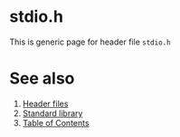# stdio.h
This is generic page for header file `stdio.h`
# See also
1. [Header files](README.md)
2. [Standard library](../README.md)
3. [Table of Contents](../../README.md)
